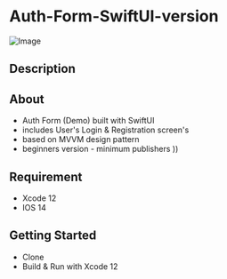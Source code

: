 # Auth-Form-SwiftUI-version

![Image](https://github.com/DimNovo/Auth-Form-SwiftUI/blob/main/Promo.png)

## Description

## About
- Auth Form (Demo) built with SwiftUI
- includes User's Login & Registration screen's
- based on MVVM design pattern
- beginners version - minimum publishers ))

## Requirement
- Xcode 12
- IOS 14

## Getting Started
- Clone
- Build & Run with Xcode 12
